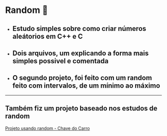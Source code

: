 # Random 🤞

* ## Estudo simples sobre como criar números aleátorios em C++ e C

* ## Dois arquivos, um explicando a forma mais simples possivel e comentada

* ## O segundo projeto, foi feito com um random feito com intervalos, de um mínimo ao máximo
  
<hr>

## Também fiz um projeto baseado nos estudos de random

[Projeto usando random - Chave do Carro](https://github.com/brunossales/Estrutura_De_Dados/blob/main/Jogo%20-%20Escolha%20a%20chave%20do%20carro%20correta/JogoChaveCarre.cpp)
